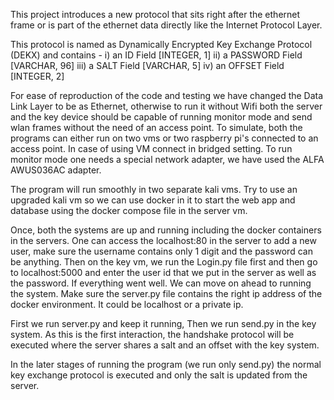 This project introduces a new protocol that sits right after the ethernet frame or is part of the ethernet data directly like the Internet Protocol Layer.

This protocol is named as Dynamically Encrypted Key Exchange Protocol (DEKX) and contains -
i) an ID Field [INTEGER, 1] 
ii) a PASSWORD Field [VARCHAR, 96]
iii) a SALT Field [VARCHAR, 5]
iv) an OFFSET Field [INTEGER, 2]

For ease of reproduction of the code and testing we have changed the Data Link Layer to be as Ethernet, otherwise to run it without Wifi both the server and the key device 
should be capable of running monitor mode and send wlan frames without the need of an access point. To simulate, both the programs can either run on two vms or two raspberry pi's connected to 
an access point. In case of using VM connect in bridged setting. To run monitor mode one needs a special network adapter, we have used the ALFA AWUS036AC adapter. 

The program will run smoothly in two separate kali vms. Try to use an upgraded kali vm so we can use docker in it to start the web app and database using the docker compose file in the server vm.

Once, both the systems are up and running including the docker containers in the servers. One can access the localhost:80 in the server to add a new user, make sure the username contains only 1 digit and
the password can be anything. Then on the key vm, we run the Login.py file first and then go to localhost:5000 and enter the user id that we put in the server as well as the password. If everything went well.
We can move on ahead to running the system. Make sure the server.py file contains the right ip address of the docker environment. It could be localhost or a private ip.

First we run server.py and keep it running, Then we run send.py in the key system. As this is the first interaction, the handshake protocol will be executed where the server shares a salt and an offset with the key
system.

In the later stages of running the program (we run only send.py) the normal key exchange protocol is executed and only the salt is updated from the server.
